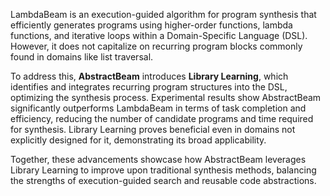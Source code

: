 LambdaBeam is an execution-guided algorithm for program synthesis that efficiently generates programs using higher-order functions, lambda functions, and iterative loops within a Domain-Specific Language (DSL). However, it does not capitalize on recurring program blocks commonly found in domains like list traversal. 

To address this, **AbstractBeam** introduces **Library Learning**, which identifies and integrates recurring program structures into the DSL, optimizing the synthesis process. Experimental results show AbstractBeam significantly outperforms LambdaBeam in terms of task completion and efficiency, reducing the number of candidate programs and time required for synthesis. Library Learning proves beneficial even in domains not explicitly designed for it, demonstrating its broad applicability.

Together, these advancements showcase how AbstractBeam leverages Library Learning to improve upon traditional synthesis methods, balancing the strengths of execution-guided search and reusable code abstractions.
